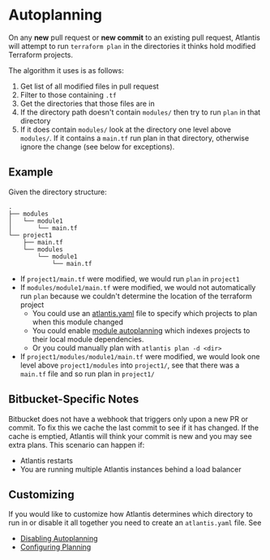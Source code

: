# Autoplanning
On any **new** pull request or **new commit** to an existing pull request, Atlantis will attempt to
run `terraform plan` in the directories it thinks hold modified Terraform projects.

The algorithm it uses is as follows:
1. Get list of all modified files in pull request
1. Filter to those containing `.tf`
1. Get the directories that those files are in
1. If the directory path doesn't contain `modules/` then try to run `plan` in that directory
1. If it does contain `modules/` look at the directory one level above `modules/`. If it
contains a `main.tf` run plan in that directory, otherwise ignore the change (see below for exceptions).

## Example
Given the directory structure:
```
.
├── modules
│   └── module1
│       └── main.tf
└── project1
    ├── main.tf
    └── modules
        └── module1
            └── main.tf
```

* If `project1/main.tf` were modified, we would run `plan` in `project1`
* If `modules/module1/main.tf` were modified, we would not automatically run `plan` because we couldn't determine the location of the terraform project
    * You could use an [atlantis.yaml](repo-level-atlantis-yaml.md#configuring-planning) file to specify which projects to plan when this module changed
    * You could enable [module autoplanning](server-configuration.md#autoplan-modules) which indexes projects to their local module dependencies.
    * Or you could manually plan with `atlantis plan -d <dir>`
* If `project1/modules/module1/main.tf` were modified, we would look one level above `project1/modules`
into `project1/`, see that there was a `main.tf` file and so run plan in `project1/`

## Bitbucket-Specific Notes
Bitbucket does not have a webhook that triggers only upon a new PR or commit. To fix this we cache the last commit to see if it has changed. If the cache is emptied, Atlantis will think your commit is new and you may see extra plans.
This scenario can happen if:
* Atlantis restarts
* You are running multiple Atlantis instances behind a load balancer

## Customizing
If you would like to customize how Atlantis determines which directory to run in
or disable it all together you need to create an `atlantis.yaml` file.
See
* [Disabling Autoplanning](repo-level-atlantis-yaml.md#disabling-autoplanning)
* [Configuring Planning](repo-level-atlantis-yaml.md#configuring-planning)
